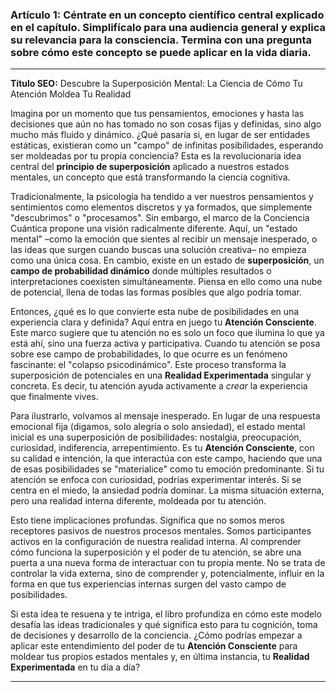 ### Artículo 1: Céntrate en un concepto científico central explicado en el capítulo. Simplifícalo para una audiencia general y explica su relevancia para la consciencia. Termina con una pregunta sobre cómo este concepto se puede aplicar en la vida diaria.
---

**Título SEO:** Descubre la Superposición Mental: La Ciencia de Cómo Tu Atención Moldea Tu Realidad



Imagina por un momento que tus pensamientos, emociones y hasta las decisiones que aún no has tomado no son cosas fijas y definidas, sino algo mucho más fluido y dinámico. ¿Qué pasaría si, en lugar de ser entidades estáticas, existieran como un "campo" de infinitas posibilidades, esperando ser moldeadas por tu propia conciencia? Esta es la revolucionaria idea central del **principio de superposición** aplicado a nuestros estados mentales, un concepto que está transformando la ciencia cognitiva.

Tradicionalmente, la psicología ha tendido a ver nuestros pensamientos y sentimientos como elementos discretos y ya formados, que simplemente "descubrimos" o "procesamos". Sin embargo, el marco de la Conciencia Cuántica propone una visión radicalmente diferente. Aquí, un "estado mental" –como la emoción que sientes al recibir un mensaje inesperado, o las ideas que surgen cuando buscas una solución creativa– no empieza como una única cosa. En cambio, existe en un estado de **superposición**, un **campo de probabilidad dinámico** donde múltiples resultados o interpretaciones coexisten simultáneamente. Piensa en ello como una nube de potencial, llena de todas las formas posibles que algo podría tomar.

Entonces, ¿qué es lo que convierte esta nube de posibilidades en una experiencia clara y definida? Aquí entra en juego tu **Atención Consciente**. Este marco sugiere que tu atención no es solo un foco que ilumina lo que ya está ahí, sino una fuerza activa y participativa. Cuando tu atención se posa sobre ese campo de probabilidades, lo que ocurre es un fenómeno fascinante: el "colapso psicodinámico". Este proceso transforma la superposición de potenciales en una **Realidad Experimentada** singular y concreta. Es decir, tu atención ayuda activamente a *crear* la experiencia que finalmente vives.

Para ilustrarlo, volvamos al mensaje inesperado. En lugar de una respuesta emocional fija (digamos, solo alegría o solo ansiedad), el estado mental inicial es una superposición de posibilidades: nostalgia, preocupación, curiosidad, indiferencia, arrepentimiento. Es tu **Atención Consciente**, con su calidad e intención, la que interactúa con este campo, haciendo que una de esas posibilidades se "materialice" como tu emoción predominante. Si tu atención se enfoca con curiosidad, podrías experimentar interés. Si se centra en el miedo, la ansiedad podría dominar. La misma situación externa, pero una realidad interna diferente, moldeada por tu atención.

Esto tiene implicaciones profundas. Significa que no somos meros receptores pasivos de nuestros procesos mentales. Somos participantes activos en la configuración de nuestra realidad interna. Al comprender cómo funciona la superposición y el poder de tu atención, se abre una puerta a una nueva forma de interactuar con tu propia mente. No se trata de controlar la vida externa, sino de comprender y, potencialmente, influir en la forma en que tus experiencias internas surgen del vasto campo de posibilidades.

Si esta idea te resuena y te intriga, el libro profundiza en cómo este modelo desafía las ideas tradicionales y qué significa esto para tu cognición, toma de decisiones y desarrollo de la conciencia. ¿Cómo podrías empezar a aplicar este entendimiento del poder de tu **Atención Consciente** para moldear tus propios estados mentales y, en última instancia, tu **Realidad Experimentada** en tu día a día?

---